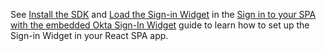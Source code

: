 See [Install the SDK](/docs/guides/sign-in-to-spa-embedded-widget/react/main/#install-the-sdk) and [Load the Sign-in Widget](/docs/guides/sign-in-to-spa-embedded-widget/react/main/#load-the-sign-in-widget) in the [Sign in to your SPA with the embedded Okta Sign-In Widget](/docs/guides/sign-in-to-spa-embedded-widget/react/main/) guide to learn how to set up the Sign-in Widget in your React SPA app.
